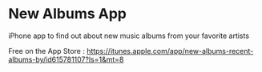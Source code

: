 New Albums App
==============

iPhone app to find out about new music albums from your favorite artists


Free on the App Store : https://itunes.apple.com/app/new-albums-recent-albums-by/id615781107?ls=1&mt=8
